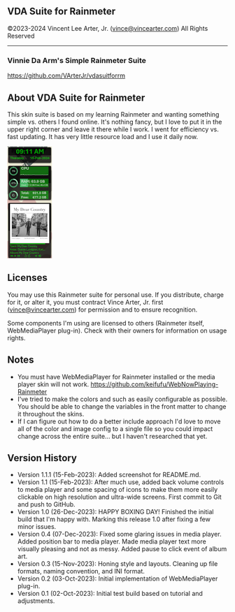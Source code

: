 ## **VDA Suite for Rainmeter**
&copy;2023-2024 Vincent Lee Arter, Jr. (vince@vincearter.com) All Rights Reserved

---

### Vinnie Da Arm's Simple Rainmeter Suite
https://github.com/VArterJr/vdasuitforrm

## About VDA Suite for Rainmeter
This skin suite is based on my learning Rainmeter and wanting something simple vs. others I found online. It's nothing fancy, but I love to put it in the upper right corner and leave it there while I work. I went for efficiency vs. fast updating. It has very little resource load and I use it daily now.

![](./@Resources/Images/screenshot-green.png)

## Licenses
You may use this Rainmeter suite for personal use. If you distribute, charge for it, or alter it, you must contract Vince Arter, Jr. first (vince@vincearter.com) for permission and to ensure recognition.

Some components I'm using are licensed to others (Rainmeter itself, WebMediaPlayer plug-in). Check with their owners for information on usage rights.

## Notes
* You must have WebMediaPlayer for Rainmeter installed or the media player skin will not work. https://github.com/keifufu/WebNowPlaying-Rainmeter
* I've tried to make the colors and such as easily configurable as possible. You should be able to change the variables in the front matter to change it throughout the skins.
* If I can figure out how to do a better include approach I'd love to move all of the color and image config to a single file so you could impact change across the entire suite... but I haven't researched that yet.

## Version History
* Version 1.1.1 (15-Feb-2023): Added screenshot for README.md.
* Version 1.1 (15-Feb-2023): After much use, added back volume controls to media player and some spacing of icons to make them more easily clickable on high resolution and ultra-wide screens. First commit to Git and push to GitHub.
* Version 1.0 (26-Dec-2023): HAPPY BOXING DAY! Finished the initial build that I'm happy with. Marking this release 1.0 after fixing a few minor issues.
* Version 0.4 (07-Dec-2023): Fixed some glaring issues in media player. Added position bar to media player. Made media player text more visually pleasing and not as messy. Added pause to click event of album art.
* Version 0.3 (15-Nov-2023): Honing style and layouts. Cleaning up file formats, naming convention, and INI format.
* Version 0.2 (03-Oct-2023): Initial implementation of WebMediaPlayer plug-in.
* Version 0.1 (02-Oct-2023): Initial test build based on tutorial and adjustments.
